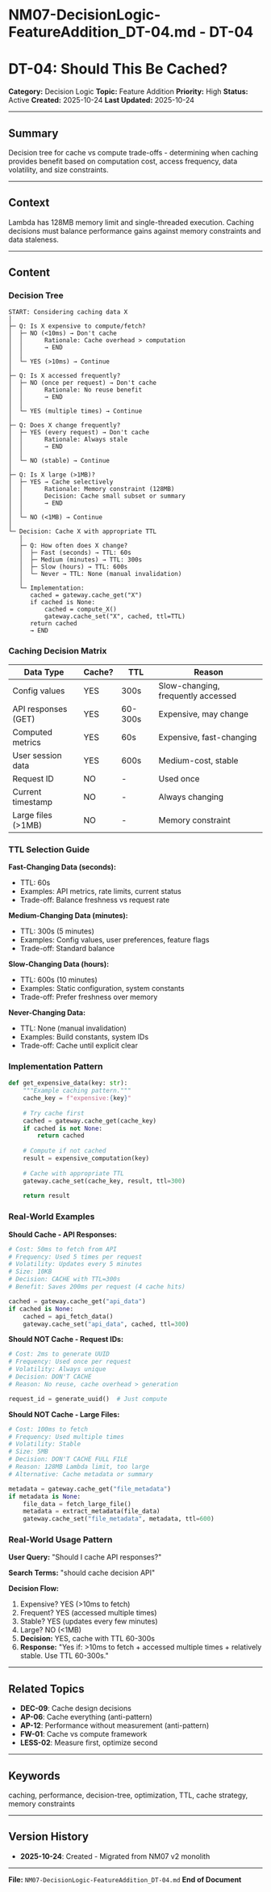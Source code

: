 # NM07-DecisionLogic-FeatureAddition_DT-04.md - DT-04

# DT-04: Should This Be Cached?

**Category:** Decision Logic
**Topic:** Feature Addition
**Priority:** High
**Status:** Active
**Created:** 2025-10-24
**Last Updated:** 2025-10-24

---

## Summary

Decision tree for cache vs compute trade-offs - determining when caching provides benefit based on computation cost, access frequency, data volatility, and size constraints.

---

## Context

Lambda has 128MB memory limit and single-threaded execution. Caching decisions must balance performance gains against memory constraints and data staleness.

---

## Content

### Decision Tree

```
START: Considering caching data X
│
├─ Q: Is X expensive to compute/fetch?
│  ├─ NO (<10ms) → Don't cache
│  │      Rationale: Cache overhead > computation
│  │      → END
│  │
│  └─ YES (>10ms) → Continue
│
├─ Q: Is X accessed frequently?
│  ├─ NO (once per request) → Don't cache
│  │      Rationale: No reuse benefit
│  │      → END
│  │
│  └─ YES (multiple times) → Continue
│
├─ Q: Does X change frequently?
│  ├─ YES (every request) → Don't cache
│  │      Rationale: Always stale
│  │      → END
│  │
│  └─ NO (stable) → Continue
│
├─ Q: Is X large (>1MB)?
│  ├─ YES → Cache selectively
│  │      Rationale: Memory constraint (128MB)
│  │      Decision: Cache small subset or summary
│  │      → END
│  │
│  └─ NO (<1MB) → Continue
│
└─ Decision: Cache X with appropriate TTL
   │
   ├─ Q: How often does X change?
   │  ├─ Fast (seconds) → TTL: 60s
   │  ├─ Medium (minutes) → TTL: 300s
   │  ├─ Slow (hours) → TTL: 600s
   │  └─ Never → TTL: None (manual invalidation)
   │
   └─ Implementation:
      cached = gateway.cache_get("X")
      if cached is None:
          cached = compute_X()
          gateway.cache_set("X", cached, ttl=TTL)
      return cached
      → END
```

### Caching Decision Matrix

| Data Type | Cache? | TTL | Reason |
|-----------|--------|-----|--------|
| Config values | YES | 300s | Slow-changing, frequently accessed |
| API responses (GET) | YES | 60-300s | Expensive, may change |
| Computed metrics | YES | 60s | Expensive, fast-changing |
| User session data | YES | 600s | Medium-cost, stable |
| Request ID | NO | - | Used once |
| Current timestamp | NO | - | Always changing |
| Large files (>1MB) | NO | - | Memory constraint |

### TTL Selection Guide

**Fast-Changing Data (seconds):**
- TTL: 60s
- Examples: API metrics, rate limits, current status
- Trade-off: Balance freshness vs request rate

**Medium-Changing Data (minutes):**
- TTL: 300s (5 minutes)
- Examples: Config values, user preferences, feature flags
- Trade-off: Standard balance

**Slow-Changing Data (hours):**
- TTL: 600s (10 minutes)
- Examples: Static configuration, system constants
- Trade-off: Prefer freshness over memory

**Never-Changing Data:**
- TTL: None (manual invalidation)
- Examples: Build constants, system IDs
- Trade-off: Cache until explicit clear

### Implementation Pattern

```python
def get_expensive_data(key: str):
    """Example caching pattern."""
    cache_key = f"expensive:{key}"
    
    # Try cache first
    cached = gateway.cache_get(cache_key)
    if cached is not None:
        return cached
    
    # Compute if not cached
    result = expensive_computation(key)
    
    # Cache with appropriate TTL
    gateway.cache_set(cache_key, result, ttl=300)
    
    return result
```

### Real-World Examples

**Should Cache - API Responses:**
```python
# Cost: 50ms to fetch from API
# Frequency: Used 5 times per request
# Volatility: Updates every 5 minutes
# Size: 10KB
# Decision: CACHE with TTL=300s
# Benefit: Saves 200ms per request (4 cache hits)

cached = gateway.cache_get("api_data")
if cached is None:
    cached = api_fetch_data()
    gateway.cache_set("api_data", cached, ttl=300)
```

**Should NOT Cache - Request IDs:**
```python
# Cost: 2ms to generate UUID
# Frequency: Used once per request
# Volatility: Always unique
# Decision: DON'T CACHE
# Reason: No reuse, cache overhead > generation

request_id = generate_uuid()  # Just compute
```

**Should NOT Cache - Large Files:**
```python
# Cost: 100ms to fetch
# Frequency: Used multiple times
# Volatility: Stable
# Size: 5MB
# Decision: DON'T CACHE FULL FILE
# Reason: 128MB Lambda limit, too large
# Alternative: Cache metadata or summary

metadata = gateway.cache_get("file_metadata")
if metadata is None:
    file_data = fetch_large_file()
    metadata = extract_metadata(file_data)
    gateway.cache_set("file_metadata", metadata, ttl=600)
```

### Real-World Usage Pattern

**User Query:** "Should I cache API responses?"

**Search Terms:** "should cache decision API"

**Decision Flow:**
1. Expensive? YES (>10ms to fetch)
2. Frequent? YES (accessed multiple times)
3. Stable? YES (updates every few minutes)
4. Large? NO (<1MB)
5. **Decision:** YES, cache with TTL 60-300s
6. **Response:** "Yes if: >10ms to fetch + accessed multiple times + relatively stable. Use TTL 60-300s."

---

## Related Topics

- **DEC-09**: Cache design decisions
- **AP-06**: Cache everything (anti-pattern)
- **AP-12**: Performance without measurement (anti-pattern)
- **FW-01**: Cache vs compute framework
- **LESS-02**: Measure first, optimize second

---

## Keywords

caching, performance, decision-tree, optimization, TTL, cache strategy, memory constraints

---

## Version History

- **2025-10-24**: Created - Migrated from NM07 v2 monolith

---

**File:** `NM07-DecisionLogic-FeatureAddition_DT-04.md`
**End of Document**
